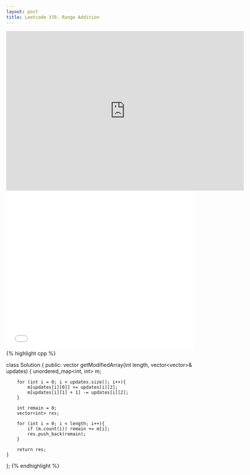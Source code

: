 ```yaml
---
layout: post
title: Leetcode 370. Range Addition
---
```


<iframe width="640" height="430" src="https://www.youtube.com/embed/L6Sg12REBOE" frameborder="0" allow="autoplay; encrypted-media" allowfullscreen></iframe>
<iframe src="//player.bilibili.com/player.html?aid=720162722&bvid=BV18Q4y1h7pf&cid=399379315&page=1&danmaku=0" scrolling="no" border="0" frameborder="no" framespacing="0" allowfullscreen="true"   style="width: 640px; height: 430px; max-width: 100%"> </iframe>
{% highlight cpp %}

class Solution {
public:
    vector<int> getModifiedArray(int length, vector<vector<int>>& updates) {
        unordered_map<int, int> m;
        
        for (int i = 0; i < updates.size(); i++){
            m[updates[i][0]] += updates[i][2];
            m[updates[i][1] + 1] -= updates[i][2];
        }
        
        int remain = 0;
        vector<int> res;
        
        for (int i = 0; i < length; i++){
            if (m.count(i)) remain += m[i];
            res.push_back(remain);
        }
        
        return res;
    }
};
{% endhighlight %}
